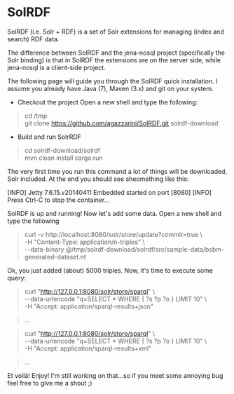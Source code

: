 SolRDF
======

SolRDF (i.e. Solr + RDF) is a set of Solr extensions for managing (index and search) RDF data.

The difference between SolRDF and the jena-nosql project (specifically the Solr binding) is that in SolRDF the extensions are on the server side, while jena-nosql is a client-side project. 

The following page will guide you through the SolRDF quick installation. I assume you already have Java (7), Maven (3.x) and git on your system.

- Checkout the project Open a new shell and type the following:

> cd /tmp  
> git clone https://github.com/agazzarini/SolRDF.git solrdf-download

- Build and run SolrRDF

> cd solrdf-download/solrdf  
> mvn clean install cargo:run  

The very first time you run this command a lot of things will be downloaded, Solr included. At the end you should see sheomething like this:

[INFO] Jetty 7.6.15.v20140411 Embedded started on port [8080]
[INFO] Press Ctrl-C to stop the container...

SolRDF is up and running! Now let's add some data. Open a new shell and type the following

> curl -v http://localhost:8080/solr/store/update?commit=true \  
  -H "Content-Type: application/n-triples" \  
  --data-binary @/tmp/solrdf-download/solrdf/src/sample-data/bsbm-generated-dataset.nt  

Ok, you just added (about) 5000 triples. Now, it's time to execute some query:

> curl "http://127.0.0.1:8080/solr/store/sparql" \  
  --data-urlencode "q=SELECT * WHERE { ?s ?p ?o } LIMIT 10" \  
  -H "Accept: application/sparql-results+json"  

> ...      

>  curl "http://127.0.0.1:8080/solr/store/sparql" \   
  --data-urlencode "q=SELECT * WHERE { ?s ?p ?o } LIMIT 10" \  
  -H "Accept: application/sparql-results+xml"  
  
>  ...

Et voilà! Enjoy! I'm still working on that...so if you meet some annoying bug feel free to give me a shout ;)
